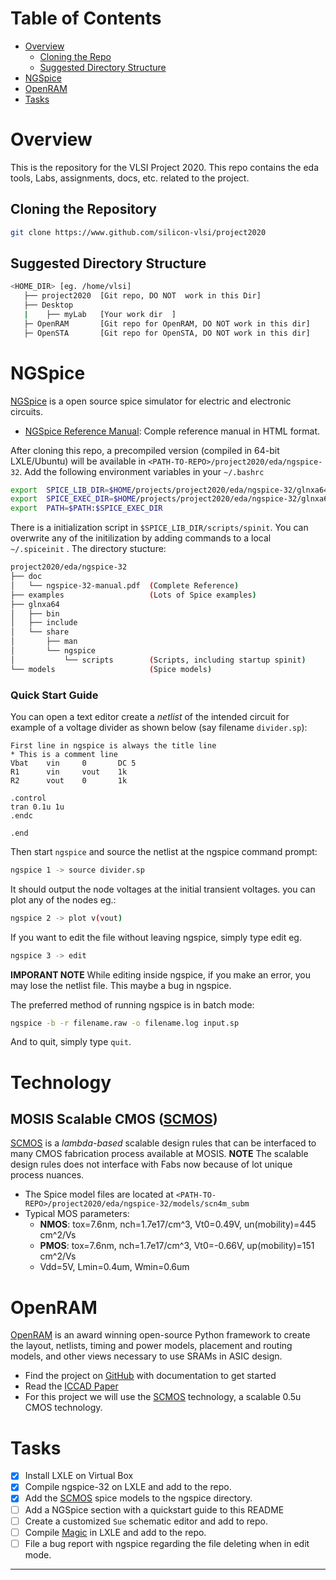 # Table of Contents 
- [Overview](#Overview)
    - [Cloning the Repo](#Cloning-the-Repository)
    - [Suggested Directory Structure](#Suggested-Directory-Structure)
- [NGSpice](#NGSpice)
- [OpenRAM](#OpenRAM)
- [Tasks](#Tasks)

# Overview

This is the repository for the VLSI Project 2020. This repo contains the eda tools, Labs, assignments, docs, etc. related to the project.

## Cloning the Repository
```bash
git clone https://www.github.com/silicon-vlsi/project2020
```
## Suggested Directory Structure
```bash
<HOME_DIR> [eg. /home/vlsi]
   ├── project2020	[Git repo, DO NOT  work in this Dir]
   ├── Desktop
   |    ├── myLab	[Your work dir	]
   ├─ OpenRAM		[Git repo for OpenRAM, DO NOT work in this dir]
   ├─ OpenSTA		[Git repo for OpenSTA, DO NOT work in this dir]
```

# NGSpice
[NGSpice] is a open source spice simulator for electric and electronic circuits. 
- [NGSpice Reference Manual][NGSpiceMan]: Comple reference manual in HTML format.

After cloning this repo, a precompiled version (compiled in 64-bit LXLE/Ubuntu) will be available in `<PATH-TO-REPO>/project2020/eda/ngspice-32`. Add the following environment variables in your `~/.bashrc`
```bash
export  SPICE_LIB_DIR=$HOME/projects/project2020/eda/ngspice-32/glnxa64/share/ngspice
export  SPICE_EXEC_DIR=$HOME/projects/project2020/eda/ngspice-32/glnxa64/bin
export  PATH=$PATH:$SPICE_EXEC_DIR
```
There is a initialization script in `$SPICE_LIB_DIR/scripts/spinit`. You can overwrite any of the initilization by adding commands to a local `~/.spiceinit` .
The directory stucture:
```bash
project2020/eda/ngspice-32
├── doc
│   └── ngspice-32-manual.pdf  (Complete Reference)
├── examples                   (Lots of Spice examples)
├── glnxa64
│   ├── bin
│   ├── include
│   └── share
│       ├── man
│       └── ngspice
│           └── scripts        (Scripts, including startup spinit)
└── models                     (Spice models)
```

### Quick Start Guide
You can open a text editor create a *netlist* of the intended circuit for example of a voltage divider as shown below (say filename `divider.sp`):
```spice
First line in ngspice is always the title line
* This is a comment line
Vbat    vin     0       DC 5
R1      vin     vout    1k
R2      vout    0       1k

.control
tran 0.1u 1u
.endc

.end
```
Then start `ngspice` and source the netlist at the ngspice command prompt:
```bash
ngspice 1 -> source divider.sp
```
It should output the node voltages at the initial transient voltages. you can plot any of the nodes eg.:
```bash
ngspice 2 -> plot v(vout)
```
If you want to edit the file without leaving ngspice, simply type edit eg.
```bash
ngspice 3 -> edit
```
**IMPORANT NOTE** While editing inside ngspice, if you make an error, you may lose the netlist file. This maybe a bug in ngspice.

The preferred method of running ngspice is in batch mode:
```bash
ngspice -b -r filename.raw -o filename.log input.sp
```

And to quit, simply type `quit`.

# Technology
## MOSIS Scalable CMOS ([SCMOS])
[SCMOS] is a *lambda-based* scalable design rules that can be interfaced to many CMOS fabrication process available at MOSIS. **NOTE** The scalable design rules does not interface with Fabs now because of lot unique process nuances.

- The Spice model files are located at `<PATH-TO-REPO>/project2020/eda/ngspice-32/models/scn4m_subm`
- Typical MOS parameters:
  - **NMOS**: tox=7.6nm, nch=1.7e17/cm^3, Vt0=0.49V, un(mobility)=445 cm^2/Vs
  - **PMOS**: tox=7.6nm, nch=1.7e17/cm^3, Vt0=-0.66V, up(mobility)=151 cm^2/Vs
  - Vdd=5V, Lmin=0.4um, Wmin=0.6um

# OpenRAM
[OpenRAM] is an award winning open-source Python framework to create the layout, netlists, timing and power models, placement and routing models, and other views necessary to use SRAMs in ASIC design.

- Find the project on [GitHub][OpenRAMgit] with documentation to get started
- Read the [ICCAD Paper][openRAMpaper]
- For this project we will use the [SCMOS] technology, a scalable 0.5u CMOS technology.

# Tasks
- [x] Install LXLE on Virtual Box
- [x] Compile ngspice-32 on LXLE and add to the repo.
- [x] Add the [SCMOS] spice models to the ngspice directory.
- [ ] Add a NGSpice section with a quickstart guide to this README
- [ ] Create a customized `Sue` schematic editor and add to repo.
- [ ] Compile [Magic] in LXLE and add to the repo.
- [ ] File a bug report with ngspice regarding the file deleting when in edit mode.

* * *

[OpenRAM]:              https://openram.soe.ucsc.edu/
[OpenRAMgit]:           https://github.com/VLSIDA/OpenRAM 
[OpenRAMpaper]:         https://ieeexplore.ieee.org/document/7827670/
[SCMOS]:                https://www.mosis.com/files/scmos/scmos.pdf
[NGSpice]:              http://ngspice.sourceforge.net
[NGSpiceMan]:           http://ngspice.sourceforge.net/docs/ngspice-html-manual/manual.xhtml
[Magic]:                http://opencircuitdesign.com/magic/
